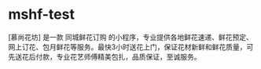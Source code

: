 # mshf-test
[慕尚花坊] 是一款 同城鲜花订购 的小程序，专业提供各地鲜花速递、鲜花预定、网上订花、包月鲜花等服务。最快3小时送花上门，保证花材新鲜和鲜花质量，可先送花后付款，专业花艺师傅精美包扎，品质保证，至诚服务。
